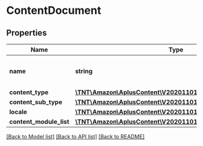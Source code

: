 # ContentDocument

## Properties
Name | Type | Description | Notes
------------ | ------------- | ------------- | -------------
**name** | **string** | The A+ Content document name. | 
**content_type** | [**\TNT\Amazon\AplusContent\V20201101\Model\ContentType**](ContentType.md) |  | 
**content_sub_type** | [**\TNT\Amazon\AplusContent\V20201101\Model\ContentSubType**](ContentSubType.md) |  | [optional] 
**locale** | [**\TNT\Amazon\AplusContent\V20201101\Model\LanguageTag**](LanguageTag.md) |  | 
**content_module_list** | [**\TNT\Amazon\AplusContent\V20201101\Model\ContentModuleList**](ContentModuleList.md) |  | 

[[Back to Model list]](../README.md#documentation-for-models) [[Back to API list]](../README.md#documentation-for-api-endpoints) [[Back to README]](../README.md)


